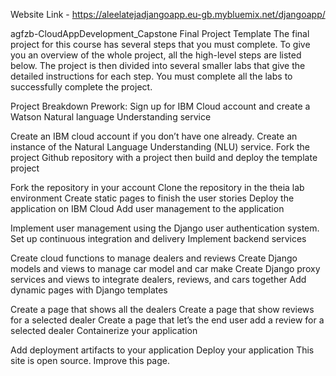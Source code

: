 Website Link - https://aleelatejadjangoapp.eu-gb.mybluemix.net/djangoapp/

agfzb-CloudAppDevelopment_Capstone
Final Project Template
The final project for this course has several steps that you must complete. To give you an overview of the whole project, all the high-level steps are listed below. The project is then divided into several smaller labs that give the detailed instructions for each step. You must complete all the labs to successfully complete the project.

Project Breakdown
Prework: Sign up for IBM Cloud account and create a Watson Natural language Understanding service

Create an IBM cloud account if you don’t have one already.
Create an instance of the Natural Language Understanding (NLU) service.
Fork the project Github repository with a project then build and deploy the template project

Fork the repository in your account
Clone the repository in the theia lab environment
Create static pages to finish the user stories
Deploy the application on IBM Cloud
Add user management to the application

Implement user management using the Django user authentication system.
Set up continuous integration and delivery
Implement backend services

Create cloud functions to manage dealers and reviews
Create Django models and views to manage car model and car make
Create Django proxy services and views to integrate dealers, reviews, and cars together
Add dynamic pages with Django templates

Create a page that shows all the dealers
Create a page that show reviews for a selected dealer
Create a page that let’s the end user add a review for a selected dealer
Containerize your application

Add deployment artifacts to your application
Deploy your application
This site is open source. Improve this page.
